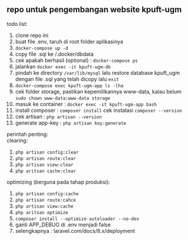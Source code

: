 <h2>repo untuk pengembangan website kpuft-ugm</h2>

todo list: <br>
1. clone repo ini 
2. buat file .env, taruh di root folder aplikasinya 
3. `docker-compose up -d` 
4. copy file .sql ke /.docker/dbdata
5. cek apakah berhasil (optional) : `docker-compose ps` 
6. jalankan `docker exec -it kpuft-ugm-db`
7. pindah ke directory `/var/lib/mysql` lalu restore database kpuft_ugm dengan file .sql yang telah dicopy lalu `exit`
8. `docker-compose exec kpuft-ugm-app ls -lha`
9. cek folder storage, pastikan kepemilikannya www-data, kalau belum `sudo chown www-data:www-data storage` 
10. masuk ke container : `docker exec -it kpuft-ugm-app bash`
11. install composer : `composer install` cek instalasi `composer --version`
12. cek artisan : `php artisan --version`
13. generate app-key : `php artisan key:generate`

perintah penting:<br>
clearing:
1. `php artisan config:clear` 
2. `php artisan route:clear` 
3. `php artisan view:clear` 
4. `php aritsan cache:clear`

optimizing (berguna pada tahap produksi):
1. `php artisan config:cache`
2. `php artisan route:cahce`
3. `php artisan view:cache`
4. `php aritsan optimize`
5. `composer install --optimize-autoloader --no-dev`
6. ganti APP_DEBUG di .env menjadi false
7. selengkapnya : laravel.com/docs/8.x/deployment

